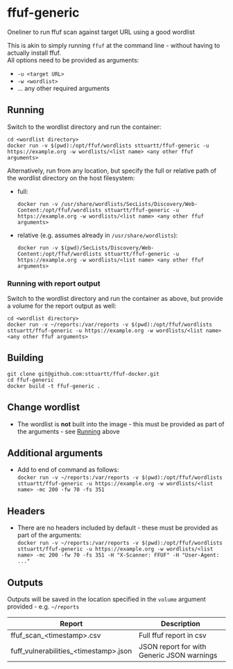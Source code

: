 # ffuf-generic
Oneliner to run ffuf scan against target URL using a good wordlist

This is akin to simply running `ffuf` at the command line - without having to actually install ffuf.  
All options need to be provided as arguments:
- `-u <target URL>`
- `-w <wordlist>`
- ... any other required arguments


## Running
Switch to the wordlist directory and run the container:
```
cd <wordlist directory>
docker run -v $(pwd):/opt/ffuf/wordlists sttuartt/ffuf-generic -u https://example.org -w wordlists/<list name> <any other ffuf arguments>
```
Alternatively, run from any location, but specify the full or relative path of the wordlist directory on the host filesystem:
- full:
    ```
    docker run -v /usr/share/wordlists/SecLists/Discovery/Web-Content:/opt/ffuf/wordlists sttuartt/ffuf-generic -u https://example.org -w wordlists/<list name> <any other ffuf arguments>
    ```
- relative (e.g. assumes already in `/usr/share/wordlists`):
    ```
    docker run -v $(pwd)/SecLists/Discovery/Web-Content:/opt/ffuf/wordlists sttuartt/ffuf-generic -u https://example.org -w wordlists/<list name> <any other ffuf arguments>
    ```
  
### Running with report output
Switch to the wordlist directory and run the container as above, but provide a volume for the report output as well:
```
cd <wordlist directory>
docker run -v ~/reports:/var/reports -v $(pwd):/opt/ffuf/wordlists sttuartt/ffuf-generic -u https://example.org -w wordlists/<list name> <any other ffuf arguments>
```

## Building
```
git clone git@github.com:sttuartt/ffuf-docker.git
cd ffuf-generic
docker build -t ffuf-generic .
```

## Change wordlist
- The wordlist is **not** built into the image - this must be provided as part of the arguments - see [Running](#running) above

## Additional arguments
- Add to end of command as follows:   
`docker run -v ~/reports:/var/reports -v $(pwd):/opt/ffuf/wordlists sttuartt/ffuf-generic -u https://example.org -w wordlists/<list name> -mc 200 -fw 70 -fs 351`

## Headers
- There are no headers included by default - these must be provided as part of the arguments:  
`docker run -v ~/reports:/var/reports -v $(pwd):/opt/ffuf/wordlists sttuartt/ffuf-generic -u https://example.org -w wordlists/<list name> -mc 200 -fw 70 -fs 351 -H "X-Scanner: FFUF" -H "User-Agent: ..."`

## Outputs
Outputs will be saved in the location specified in the `volume` argument provided - e.g. `~/reports`
  
| Report | Description |
|---|---|
| ffuf_scan_\<timestamp\>.csv | Full ffuf report in csv |
| fuff_vulnerabilities_\<timestamp\>.json | JSON report for with Generic JSON warnings |

